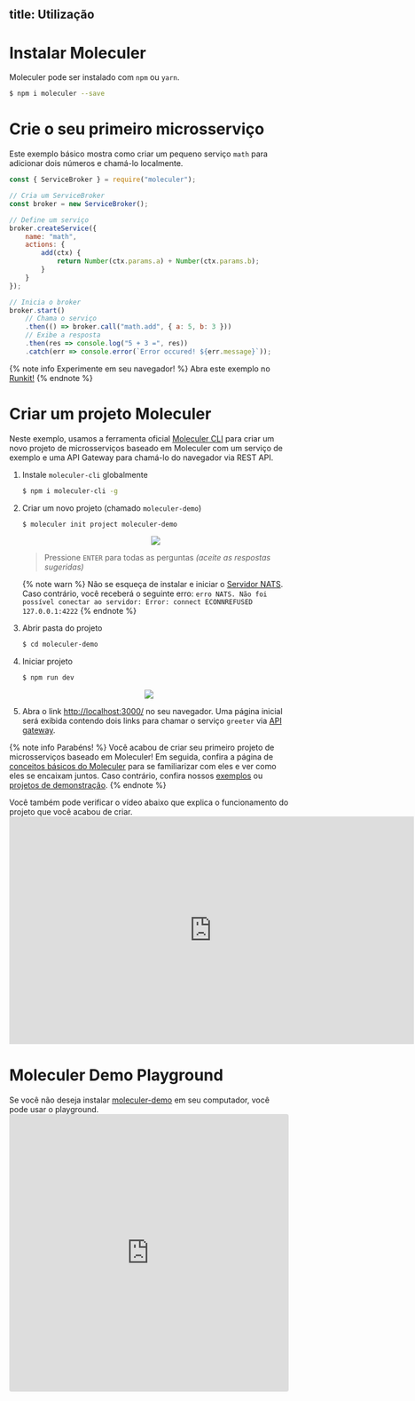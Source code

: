 title: Utilização
---
# Instalar Moleculer

Moleculer pode ser instalado com `npm` ou `yarn`.

```bash
$ npm i moleculer --save
```

# Crie o seu primeiro microsserviço
Este exemplo básico mostra como criar um pequeno serviço `math` para adicionar dois números e chamá-lo localmente.

```js
const { ServiceBroker } = require("moleculer");

// Cria um ServiceBroker
const broker = new ServiceBroker();

// Define um serviço
broker.createService({
    name: "math",
    actions: {
        add(ctx) {
            return Number(ctx.params.a) + Number(ctx.params.b);
        }
    }
});

// Inicia o broker
broker.start()
    // Chama o serviço
    .then(() => broker.call("math.add", { a: 5, b: 3 }))
    // Exibe a resposta
    .then(res => console.log("5 + 3 =", res))
    .catch(err => console.error(`Error occured! ${err.message}`));
```

{% note info Experimente em seu navegador! %}
Abra este exemplo no [Runkit!](https://runkit.com/icebob/moleculer-usage)
{% endnote %}

# Criar um projeto Moleculer
Neste exemplo, usamos a ferramenta oficial [Moleculer CLI](moleculer-cli.html) para criar um novo projeto de microsserviços baseado em Moleculer com um serviço de exemplo e uma API Gateway para chamá-lo do navegador via REST API.

1. Instale `moleculer-cli` globalmente
    ```bash
    $ npm i moleculer-cli -g
    ```
2. Criar um novo projeto (chamado `moleculer-demo`)
    ```bash
    $ moleculer init project moleculer-demo
    ```

    <div align="center"><img src="assets/usage/usage-demo-1.gif" /></div>

    > Pressione `ENTER` para todas as perguntas _(aceite as respostas sugeridas)_    
    
    {% note warn %}
    Não se esqueça de instalar e iniciar o [Servidor NATS](https://docs.nats.io/nats-server/installation). Caso contrário, você receberá o seguinte erro:
    `erro NATS. Não foi possível conectar ao servidor: Error: connect ECONNREFUSED 127.0.0.1:4222`
    {% endnote %}

3. Abrir pasta do projeto
    ```bash
    $ cd moleculer-demo
    ```

4. Iniciar projeto
    ```bash
    $ npm run dev
    ```


<div align="center">
  <img src="assets/usage/usage-demo-2.gif" />
</div>

5. Abra o link [http://localhost:3000/](http://localhost:3000/) no seu navegador. Uma página inicial será exibida contendo dois links para chamar o serviço `greeter` via [API gateway](https://github.com/moleculerjs/moleculer-web).

{% note info Parabéns! %}
Você acabou de criar seu primeiro projeto de microsserviços baseado em Moleculer! Em seguida, confira a página de [conceitos básicos do Moleculer](concepts.html) para se familiarizar com eles e ver como eles se encaixam juntos. Caso contrário, confira nossos [exemplos](examples.html) ou [projetos de demonstração](https://github.com/moleculerjs/moleculer-examples).
{% endnote %}

Você também pode verificar o vídeo abaixo que explica o funcionamento do projeto que você acabou de criar. <iframe width="730" height="410" src="https://www.youtube.com/embed/t4YR6MWrugw" frameborder="0" allow="accelerometer; autoplay; encrypted-media; gyroscope; picture-in-picture" allowfullscreen></iframe>


# Moleculer Demo Playground
Se você não deseja instalar [moleculer-demo](usage.html#Create-a-Moleculer-project) em seu computador, você pode usar o playground. <iframe src="https://codesandbox.io/embed/github/moleculerjs/sandbox-moleculer-project/tree/master/?fontsize=14" title="moleculer-project" allow="geolocation; microphone; camera; midi; vr; accelerometer; gyroscope; payment; ambient-light-sensor; encrypted-media" style="width:100%; height:500px; border:0; border-radius: 4px; overflow:hidden;" sandbox="allow-modals allow-forms allow-popups allow-scripts allow-same-origin"></iframe>
